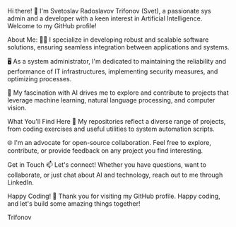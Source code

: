 Hi there! 👋
I'm Svetoslav Radoslavov Trifonov (Svet), a passionate sys admin and a developer with a keen interest in Artificial Intelligence. Welcome to my GitHub profile!

About Me:
👨‍💻 I specialize in developing robust and scalable software solutions, ensuring seamless integration between applications and systems.

🖥️ As a system administrator, I'm dedicated to maintaining the reliability and performance of IT infrastructures, implementing security measures, and optimizing processes.

🤖 My fascination with AI drives me to explore and contribute to projects that leverage machine learning, natural language processing, and computer vision.

What You'll Find Here
🚀 My repositories reflect a diverse range of projects, from coding exercises and useful utilities to system automation scripts.

🌐 I'm an advocate for open-source collaboration. Feel free to explore, contribute, or provide feedback on any project you find interesting.

Get in Touch
📫 Let's connect! Whether you have questions, want to collaborate, or just chat about AI and technology, reach out to me through LinkedIn.

Happy Coding! 🚀
Thank you for visiting my GitHub profile. Happy coding, and let's build some amazing things together!

Trifonov
